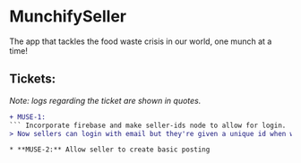 # MunchifySeller
The app that tackles the food waste crisis in our world, one munch at a time!
## Tickets:
*Note: logs regarding the ticket are shown in quotes.*
```diff
+ MUSE-1:
``` Incorporate firebase and make seller-ids node to allow for login.
> Now sellers can login with email but they're given a unique id when we push them once they register with us.

* **MUSE-2:** Allow seller to create basic posting
